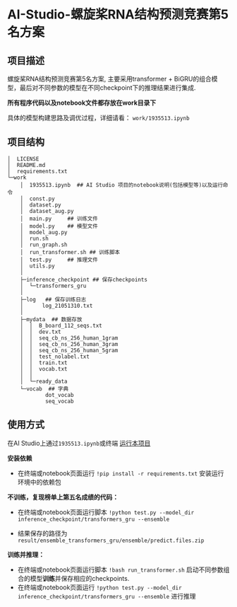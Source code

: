 # AI-Studio-螺旋桨RNA结构预测竞赛第5名方案

## 项目描述
螺旋桨RNA结构预测竞赛第5名方案, 主要采用transformer + BiGRU的组合模型，最后对不同参数的模型在不同checkpoint下的推理结果进行集成. 

**所有程序代码以及notebook文件都存放在work目录下**

具体的模型构建思路及调优过程，详细请看： `work/1935513.ipynb`

## 项目结构
```
│  LICENSE
│  README.md
│  requirements.txt  
└─work
    │  1935513.ipynb  ## AI Studio 项目的notebook说明(包括模型等)以及运行命令
    │  const.py
    │  dataset.py
    │  dataset_aug.py
    │  main.py     ## 训练文件
    │  model.py    ## 模型文件
    │  model_aug.py
    │  run.sh
    │  run_graph.sh
    │  run_transformer.sh ## 训练脚本
    │  test.py     ## 推理文件
    │  utils.py
    │  
    ├─inference_checkpoint ## 保存checkpoints
    │  └─transformers_gru
    │            
    ├─log   ## 保存训练日志
    │      log_21051310.txt
    │      
    ├─mydata  ## 数据存放
    │  │  B_board_112_seqs.txt
    │  │  dev.txt
    │  │  seq_cb_ns_256_human_1gram
    │  │  seq_cb_ns_256_human_3gram
    │  │  seq_cb_ns_256_human_5gram
    │  │  test_nolabel.txt
    │  │  train.txt
    │  │  vocab.txt
    │  │  
    │  └─ready_data
    └─vocab  ## 字典
            dot_vocab
            seq_vocab
```
## 使用方式
在AI Studio上通过`1935513.ipynb`或终端 [运行本项目]()

**安装依赖**

- 在终端或notebook页面运行 `!pip install -r requirements.txt` 安装运行环境中的依赖包

**不训练，复现榜单上第五名成绩的代码：**

- 在终端或notebook页面运行脚本 `!python test.py --model_dir inference_checkpoint/transformers_gru --ensemble`

- 结果保存的路径为 `result/ensemble_transformers_gru/ensemble/predict.files.zip`

**训练并推理：**

- 在终端或notebook页面运行脚本 `!bash run_transformer.sh` 启动不同参数组合的模型**训练**并保存相应的checkpoints.
- 在终端或notebook页面运行 `!python test.py --model_dir inference_checkpoint/transformers_gru --ensemble` 进行推理